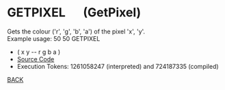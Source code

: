 # GETPIXEL &emsp; (GetPixel)
Gets the colour ('r', 'g', 'b', 'a') of the pixel 'x', 'y'.<br/>Example usage: 50 50 GETPIXEL
* ( x y -- r g b a )
* [Source Code](../words/graphics/GetPixel.cs)
* Execution Tokens: 1261058247 (interpreted) and 724187335 (compiled)


[BACK](builtins.md#GetPixel)
